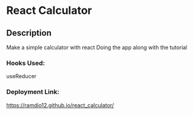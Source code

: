 # React Calculator

## Description
Make a simple calculator with react
Doing the app along with the tutorial


### Hooks Used:
useReducer

### Deployment Link:
https://ramdio12.github.io/react_calculator/

